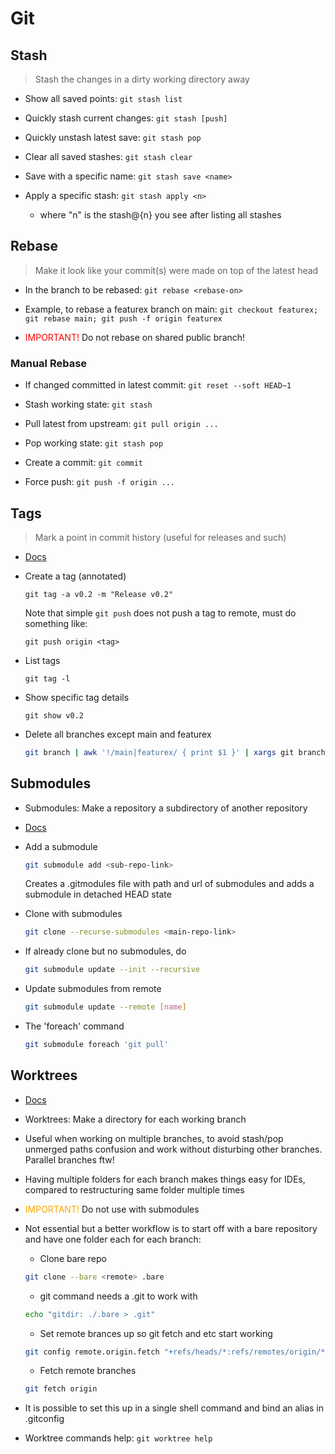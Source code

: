 # Git

## Stash

> Stash the changes in a dirty working directory away

- Show all saved points: `git stash list`

- Quickly stash current changes: `git stash [push]`

- Quickly unstash latest save: `git stash pop`

- Clear all saved stashes: `git stash clear`

- Save with a specific name: `git stash save <name>`

- Apply a specific stash: `git stash apply <n>`

  - where "n" is the stash@{n} you see after listing all stashes

## Rebase

> Make it look like your commit(s) were made on top of the latest head

- In the branch to be rebased: `git rebase <rebase-on>`

- Example, to rebase a featurex branch on main: `git checkout featurex; git rebase main; git push -f origin featurex`

- <span style="color: red">IMPORTANT!</span> Do not rebase on shared public branch!

### Manual Rebase

- If changed committed in latest commit: `git reset --soft HEAD~1`

- Stash working state: `git stash`

- Pull latest from upstream: `git pull origin ...`

- Pop working state: `git stash pop`

- Create a commit: `git commit`

- Force push: `git push -f origin ...`

## Tags

> Mark a point in commit history (useful for releases and such)

- [Docs](https://git-scm.com/book/en/v2/Git-Basics-Tagging)

- Create a tag (annotated)

  `git tag -a v0.2 -m "Release v0.2"`

  Note that simple `git push` does not push a tag to remote, must do something like:

  `git push origin <tag>`

- List tags

  `git tag -l`

- Show specific tag details

  `git show v0.2`

- Delete all branches except main and featurex

  ```sh
  git branch | awk '!/main|featurex/ { print $1 }' | xargs git branch -D
  ```

## Submodules

- Submodules: Make a repository a subdirectory of another repository

- [Docs](https://git-scm.com/book/en/v2/Git-Tools-Submodules)

- Add a submodule

  ```sh
  git submodule add <sub-repo-link>
  ```

  Creates a .gitmodules file with path and url of submodules and adds a submodule in detached HEAD state

- Clone with submodules

  ```sh
  git clone --recurse-submodules <main-repo-link>
  ```

- If already clone but no submodules, do

  ```sh
  git submodule update --init --recursive
  ```

- Update submodules from remote

  ```sh
  git submodule update --remote [name]
  ```

- The 'foreach' command

  ```sh
  git submodule foreach 'git pull'
  ```

## Worktrees

- [Docs](https://git-scm.com/docs/git-worktree)

- Worktrees: Make a directory for each working branch

- Useful when working on multiple branches, to avoid stash/pop unmerged paths confusion and work without disturbing other branches. Parallel branches ftw!

- Having multiple folders for each branch makes things easy for IDEs, compared to restructuring same folder multiple times

- <span style="color:orange">IMPORTANT!</span> Do not use with submodules

- Not essential but a better workflow is to start off with a bare repository and have one folder each for each branch:

  - Clone bare repo

  ```sh
  git clone --bare <remote> .bare
  ```

  - git command needs a .git to work with

  ```sh
  echo "gitdir: ./.bare > .git"
  ```

  - Set remote brances up so git fetch and etc start working

  ```sh
  git config remote.origin.fetch "+refs/heads/*:refs/remotes/origin/*"
  ```

  - Fetch remote branches

  ```sh
  git fetch origin
  ```

- It is possible to set this up in a single shell command and bind an alias in .gitconfig

- Worktree commands help: `git worktree help`
